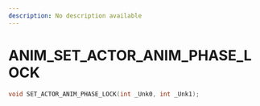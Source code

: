 ```yaml
---
description: No description available 
---
```


# ANIM\_SET_ACTOR_ANIM_PHASE_LOCK

```cpp
void SET_ACTOR_ANIM_PHASE_LOCK(int _Unk0, int _Unk1);
```